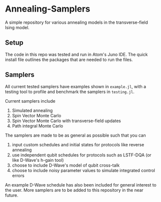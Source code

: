 # Annealing-Samplers
A simple repository for various annealing models in the transverse-field Ising model.

## Setup
The code in this repo was tested and run in Atom's Juno IDE. The quick install file outlines the packages that are needed to run the files.

## Samplers
All current tested samplers have examples shown in ```example.jl```, with a testing tool to profile and benchmark the samplers in ```testing.jl```.

Current samplers include
1. Simulated annealing
2. Spin Vector Monte Carlo
3. Spin Vector Monte Carlo with transverse-field updates
4. Path integral Monte Carlo

The samplers are made to be as general as possible such that you can 
1.  input custom schedules and initial states for protocols like reverse annealing 
2.  use independent qubit schedules for protocols such as LSTF-DQA (or like D-Wave's h-gain tool)
3.  choose to include D-Wave's model of qubit cross-talk
4.  choose to include noisy parameter values to simulate integrated control errors

An example D-Wave schedule has also been included for general interest to the user. More samplers are to be added to this repository in the near future. 
